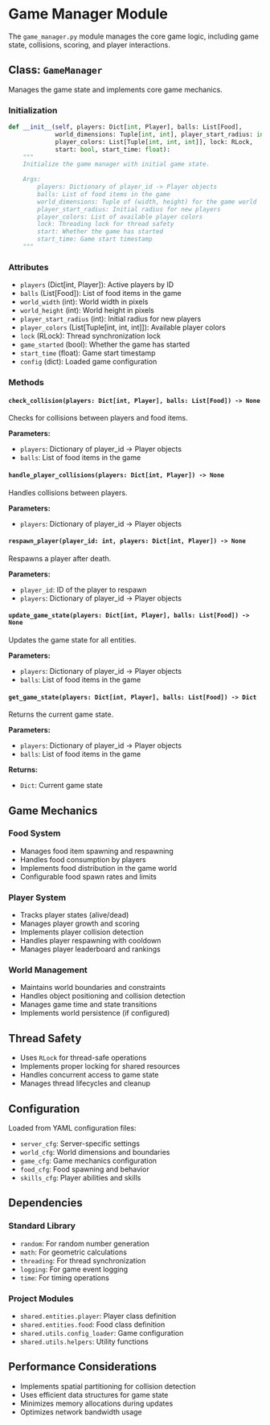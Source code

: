 # Game Manager Module

The `game_manager.py` module manages the core game logic, including game state, collisions, scoring, and player interactions.

## Class: `GameManager`

Manages the game state and implements core game mechanics.

### Initialization

```python
def __init__(self, players: Dict[int, Player], balls: List[Food], 
             world_dimensions: Tuple[int, int], player_start_radius: int, 
             player_colors: List[Tuple[int, int, int]], lock: RLock, 
             start: bool, start_time: float):
    """
    Initialize the game manager with initial game state.
    
    Args:
        players: Dictionary of player_id -> Player objects
        balls: List of food items in the game
        world_dimensions: Tuple of (width, height) for the game world
        player_start_radius: Initial radius for new players
        player_colors: List of available player colors
        lock: Threading lock for thread safety
        start: Whether the game has started
        start_time: Game start timestamp
    """
```

### Attributes

- `players` (Dict[int, Player]): Active players by ID
- `balls` (List[Food]): List of food items in the game
- `world_width` (int): World width in pixels
- `world_height` (int): World height in pixels
- `player_start_radius` (int): Initial radius for new players
- `player_colors` (List[Tuple[int, int, int]]): Available player colors
- `lock` (RLock): Thread synchronization lock
- `game_started` (bool): Whether the game has started
- `start_time` (float): Game start timestamp
- `config` (dict): Loaded game configuration

### Methods

#### `check_collision(players: Dict[int, Player], balls: List[Food]) -> None`

Checks for collisions between players and food items.

**Parameters:**

- `players`: Dictionary of player_id -> Player objects
- `balls`: List of food items in the game

#### `handle_player_collisions(players: Dict[int, Player]) -> None`

Handles collisions between players.

**Parameters:**

- `players`: Dictionary of player_id -> Player objects

#### `respawn_player(player_id: int, players: Dict[int, Player]) -> None`

Respawns a player after death.

**Parameters:**

- `player_id`: ID of the player to respawn
- `players`: Dictionary of player_id -> Player objects

#### `update_game_state(players: Dict[int, Player], balls: List[Food]) -> None`

Updates the game state for all entities.

**Parameters:**

- `players`: Dictionary of player_id -> Player objects
- `balls`: List of food items in the game

#### `get_game_state(players: Dict[int, Player], balls: List[Food]) -> Dict`

Returns the current game state.

**Parameters:**

- `players`: Dictionary of player_id -> Player objects
- `balls`: List of food items in the game

**Returns:**

- `Dict`: Current game state

## Game Mechanics

### Food System

- Manages food item spawning and respawning
- Handles food consumption by players
- Implements food distribution in the game world
- Configurable food spawn rates and limits

### Player System

- Tracks player states (alive/dead)
- Manages player growth and scoring
- Implements player collision detection
- Handles player respawning with cooldown
- Manages player leaderboard and rankings

### World Management

- Maintains world boundaries and constraints
- Handles object positioning and collision detection
- Manages game time and state transitions
- Implements world persistence (if configured)

## Thread Safety

- Uses `RLock` for thread-safe operations
- Implements proper locking for shared resources
- Handles concurrent access to game state
- Manages thread lifecycles and cleanup

## Configuration

Loaded from YAML configuration files:

- `server_cfg`: Server-specific settings
- `world_cfg`: World dimensions and boundaries
- `game_cfg`: Game mechanics configuration
- `food_cfg`: Food spawning and behavior
- `skills_cfg`: Player abilities and skills

## Dependencies

### Standard Library

- `random`: For random number generation
- `math`: For geometric calculations
- `threading`: For thread synchronization
- `logging`: For game event logging
- `time`: For timing operations

### Project Modules

- `shared.entities.player`: Player class definition
- `shared.entities.food`: Food class definition
- `shared.utils.config_loader`: Game configuration
- `shared.utils.helpers`: Utility functions

## Performance Considerations

- Implements spatial partitioning for collision detection
- Uses efficient data structures for game state
- Minimizes memory allocations during updates
- Optimizes network bandwidth usage
